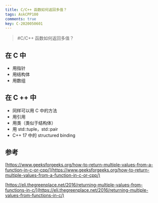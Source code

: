 ```yaml
---
title: C/C++ 函数如何返回多值？
tags: AskCPP100
comments: true
key: C-2020050601
---
```


> \#C/C++ 函数如何返回多值？

## 在 C 中

* 用指针
* 用结构体
* 用数组

## 在 C ++ 中

* 同样可以用 C 中的方法
* 用引用
* 用类（类似于结构体）
* 用 std::tuple，std::pair
* C++ 17 中的 structured binding



## 参考

[https://www.geeksforgeeks.org/how-to-return-multiple-values-from-a-function-in-c-or-cpp/](https://www.geeksforgeeks.org/how-to-return-multiple-values-from-a-function-in-c-or-cpp/)

[https://eli.thegreenplace.net/2016/returning-multiple-values-from-functions-in-c/](https://eli.thegreenplace.net/2016/returning-multiple-values-from-functions-in-c/)

